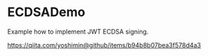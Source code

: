# ECDSADemo
Example how to implement JWT ECDSA signing.

https://qiita.com/yoshimin@github/items/b94b8b07bea3f578d4a3
